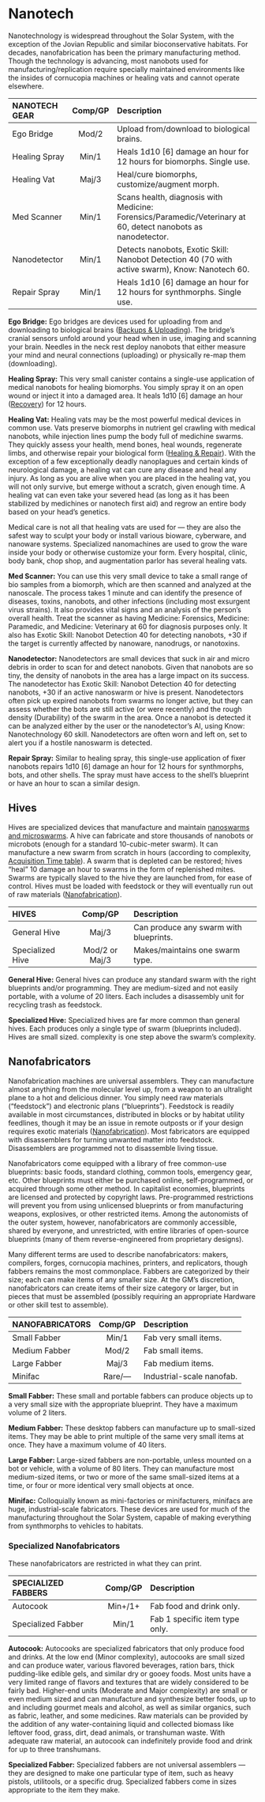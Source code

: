 # Nanotech

Nanotechnology is widespread throughout the Solar System, with the exception of the Jovian Republic and similar bioconservative habitats. For decades, nanofabrication has been the primary manufacturing method. Though the technology is advancing, most nanobots used for manufacturing/replication require specially maintained environments like the insides of cornucopia machines or healing vats and cannot operate elsewhere.

| NANOTECH GEAR | Comp/<!-- CLEANED wbr -->GP | Description                                                                                                             |
| :------------ | :----------: | :---------------------------------------------------------------------------------------------------------------------- |
| Ego Bridge    |    Mod/2     | Upload from/download to biological brains.                                                                              |
| Healing Spray |    Min/1     | Heals 1d10 \[6\] damage an hour for 12 hours for biomorphs. Single use.                                                 |
| Healing Vat   |    Maj/3     | Heal/cure biomorphs, customize/augment morph.                                                                           |
| Med Scanner   |    Min/1     | Scans health, diagnosis with Medicine: Forensics/<!-- CLEANED wbr -->Paramedic/<!-- CLEANED wbr -->Veterinary at 60, detect nanobots as nanodetector. |
| Nanodetector  |    Min/1     | Detects nanobots, Exotic Skill: Nanobot Detection 40 (70 with active swarm), Know: Nanotech 60.                         |
| Repair Spray  |    Min/1     | Heals 1d10 \[6\] damage an hour for 12 hours for synthmorphs. Single use.                                               |

**Ego Bridge:** Ego bridges are devices used for uploading from and downloading to biological brains ([Backups & Uploading](../15/01-backups-and-uploading.md)). The bridge’s cranial sensors unfold around your head when in use, imaging and scanning your brain. Needles in the neck rest deploy nanobots that either measure your mind and neural connections (uploading) or physically re-map them (downloading).

**Healing Spray:** This very small canister contains a single-use application of medical nanobots for healing biomorphs. You simply spray it on an open wound or inject it into a damaged area. It heals 1d10 \[6\] damage an hour ([Recovery](../12/17-healing-and-repair.md#recovery)) for 12 hours.

**Healing Vat:** Healing vats may be the most powerful medical devices in common use. Vats preserve biomorphs in nutrient gel crawling with medical nanobots, while injection lines pump the body full of medichine swarms. They quickly assess your health, mend bones, heal wounds, regenerate limbs, and otherwise repair your biological form ([Healing & Repair](../12/17-healing-and-repair.md)). With the exception of a few exceptionally deadly nanoplagues and certain kinds of neurological damage, a healing vat can cure any disease and heal any injury. As long as you are alive when you are placed in the healing vat, you will not only survive, but emerge without a scratch, given enough time. A healing vat can even take your severed head (as long as it has been stabilized by medichines or nanotech first aid) and regrow an entire body based on your head’s genetics.

Medical care is not all that healing vats are used for — they are also the safest way to sculpt your body or install various bioware, cyberware, and nanoware systems. Specialized nanomachines are used to grow the ware inside your body or otherwise customize your form. Every hospital, clinic, body bank, chop shop, and augmentation parlor has several healing vats.

**Med Scanner:** You can use this very small device to take a small range of bio samples from a biomorph, which are then scanned and analyzed at the nanoscale. The process takes 1 minute and can identify the presence of diseases, toxins, nanobots, and other infections (including most exsurgent virus strains). It also provides vital signs and an analysis of the person’s overall health. Treat the scanner as having Medicine: Forensics, Medicine: Paramedic, and Medicine: Veterinary at 60 for diagnosis purposes only. It also has Exotic Skill: Nanobot Detection 40 for detecting nanobots, +30 if the target is currently affected by nanoware, nanodrugs, or nanotoxins.

**Nanodetector:** Nanodetectors are small devices that suck in air and micro debris in order to scan for and detect nanobots. Given that nanobots are so tiny, the density of nanobots in the area has a large impact on its success. The nanodetector has Exotic Skill: Nanobot Detection 40 for detecting nanobots, +30 if an active nanoswarm or hive is present. Nanodetectors often pick up expired nanobots from swarms no longer active, but they can assess whether the bots are still active (or were recently) and the rough density (Durability) of the swarm in the area. Once a nanobot is detected it can be analyzed either by the user or the nanodetector’s AI, using Know: Nanotechnology 60 skill. Nanodetectors are often worn and left on, set to alert you if a hostile nanoswarm is detected.

**Repair Spray:** Similar to healing spray, this single-use application of fixer nanobots repairs 1d10 \[6\] damage an hour for 12 hours for synthmorphs, bots, and other shells. The spray must have access to the shell’s blueprint or have an hour to scan a similar design.

## Hives

Hives are specialized devices that manufacture and maintain [nanoswarms and microswarms](../16/20-nanoswarms-and-microswarms.md). A hive can fabricate and store thousands of nanobots or microbots (enough for a standard 10-cubic-meter swarm). It can manufacture a new swarm from scratch in hours (according to complexity, [Acquisition Time table](../16/02-acquiring-gear.md#acquisition-time)). A swarm that is depleted can be restored; hives “heal” 10 damage an hour to swarms in the form of replenished mites. Swarms are typically slaved to the hive they are launched from, for ease of control. Hives must be loaded with feedstock or they will eventually run out of raw materials ([Nanofabrication](../16/03-nanofabrication.md)).

| HIVES            |  Comp/<!-- CLEANED wbr -->GP  | Description                            |
| :--------------- | :------------: | :------------------------------------- |
| General Hive     |     Maj/3      | Can produce any swarm with blueprints. |
| Specialized Hive | Mod/2 or Maj/3 | Makes/maintains one swarm type.        |

**General Hive:** General hives can produce any standard swarm with the right blueprints and/or programming. They are medium-sized and not easily portable, with a volume of 20 liters. Each includes a disassembly unit for recycling trash as feedstock.

**Specialized Hive:** Specialized hives are far more common than general hives. Each produces only a single type of swarm (blueprints included). Hives are small sized. complexity is one step above the swarm’s complexity.

## Nanofabricators

Nanofabrication machines are universal assemblers. They can manufacture almost anything from the molecular level up, from a weapon to an ultralight plane to a hot and delicious dinner. You simply need raw materials (“feedstock”) and electronic plans (“blueprints”). Feedstock is readily available in most circumstances, distributed in blocks or by habitat utility feedlines, though it may be an issue in remote outposts or if your design requires exotic materials ([Nanofabrication](../16/03-nanofabrication.md)). Most fabricators are equipped with disassemblers for turning unwanted matter into feedstock. Disassemblers are programmed not to disassemble living tissue.

Nanofabricators come equipped with a library of free common-use blueprints: basic foods, standard clothing, common tools, emergency gear, etc. Other blueprints must either be purchased online, self-programmed, or acquired through some other method. In capitalist economies, blueprints are licensed and protected by copyright laws. Pre-programmed restrictions will prevent you from using unlicensed blueprints or from manufacturing weapons, explosives, or other restricted items. Among the autonomists of the outer system, however, nanofabricators are commonly accessible, shared by everyone, and unrestricted, with entire libraries of open-source blueprints (many of them reverse-engineered from proprietary designs).

Many different terms are used to describe nanofabricators: makers, compilers, forges, cornucopia machines, printers, and replicators, though fabbers remains the most commonplace. Fabbers are categorized by their size; each can make items of any smaller size. At the GM’s discretion, nanofabricators can create items of their size category or larger, but in pieces that must be assembled (possibly requiring an appropriate Hardware or other skill test to assemble).

| NANOFABRICATORS | Comp/<!-- CLEANED wbr -->GP | Description               |
| :-------------- | :----------: | :------------------------ |
| Small Fabber    |    Min/1     | Fab very small items.     |
| Medium Fabber   |    Mod/2     | Fab small items.          |
| Large Fabber    |    Maj/3     | Fab medium items.         |
| Minifac         |    Rare/—    | Industrial-scale nanofab. |

**Small Fabber:** These small and portable fabbers can produce objects up to a very small size with the appropriate blueprint. They have a maximum volume of 2 liters.

**Medium Fabber:** These desktop fabbers can manufacture up to small-sized items. They may be able to print multiple of the same very small items at once. They have a maximum volume of 40 liters.

**Large Fabber:** Large-sized fabbers are non-portable, unless mounted on a bot or vehicle, with a volume of 80 liters. They can manufacture most medium-sized items, or two or more of the same small-sized items at a time, or four or more identical very small objects at once.

**Minifac:** Colloquially known as mini-factories or minifacturers, minifacs are huge, industrial-scale fabricators. These devices are used for much of the manufacturing throughout the Solar System, capable of making everything from synthmorphs to vehicles to habitats.

### Specialized Nanofabricators

These nanofabricators are restricted in what they can print.

| SPECIALIZED FABBERS | Comp/<!-- CLEANED wbr -->GP | Description                    |
| :------------------ | :----------: | :----------------------------- |
| Autocook            |   Min+/1+    | Fab food and drink only.       |
| Specialized Fabber  |    Min/1     | Fab 1 specific item type only. |

**Autocook:** Autocooks are specialized fabricators that only produce food and drinks. At the low end (Minor complexity), autocooks are small sized and can produce water, various flavored beverages, ration bars, thick pudding-like edible gels, and similar dry or gooey foods. Most units have a very limited range of flavors and textures that are widely considered to be fairly bad. Higher-end units (Moderate and Major complexity) are small or even medium sized and can manufacture and synthesize better foods, up to and including gourmet meals and alcohol, as well as similar organics, such as fabric, leather, and some medicines. Raw materials can be provided by the addition of any water-containing liquid and collected biomass like leftover food, grass, dirt, dead animals, or transhuman waste. With adequate raw material, an autocook can indefinitely provide food and drink for up to three transhumans.

**Specialized Fabber:** Specialized fabbers are not universal assemblers — they are designed to make one particular type of item, such as heavy pistols, utilitools, or a specific drug. Specialized fabbers come in sizes appropriate to the item they make.
